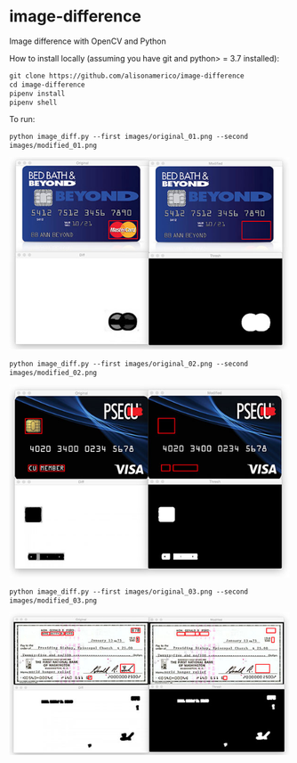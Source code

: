 # image-difference
Image difference with OpenCV and Python

How to install locally (assuming you have git and python> = 3.7 installed):

```console
git clone https://github.com/alisonamerico/image-difference
cd image-difference
pipenv install
pipenv shell
```

To run:

```console
python image_diff.py --first images/original_01.png --second images/modified_01.png
```
![image_difference_output_01](/img-readme/image_difference_output_01.jpg)

```console
python image_diff.py --first images/original_02.png --second images/modified_02.png
```
![image_difference_output_02](/img-readme/image_difference_output_02.jpg)

```console
python image_diff.py --first images/original_03.png --second images/modified_03.png
```
![image_difference_output_03](/img-readme/image_difference_output_03.jpg)